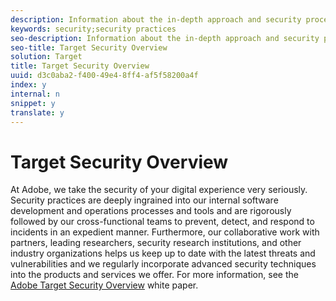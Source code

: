```yaml
---
description: Information about the in-depth approach and security procedures implemented by Adobe to bolster the security of your data and Adobe Target experience.
keywords: security;security practices
seo-description: Information about the in-depth approach and security procedures implemented by Adobe to bolster the security of your data and Adobe Target experience.
seo-title: Target Security Overview
solution: Target
title: Target Security Overview
uuid: d3c0aba2-f400-49e4-8ff4-af5f58200a4f
index: y
internal: n
snippet: y
translate: y
---
```


# Target Security Overview

At Adobe, we take the security of your digital experience very seriously. Security practices are deeply ingrained into our internal software development and operations processes and tools and are rigorously followed by our cross-functional teams to prevent, detect, and respond to incidents in an expedient manner.
Furthermore, our collaborative work with partners, leading researchers, security research institutions, and other industry organizations helps us keep up to date with the latest threats and vulnerabilities and we regularly incorporate advanced security techniques into the products and services we offer.
For more information, see the [Adobe Target Security Overview](http://wwwimages.adobe.com/content/dam/Adobe/en/security/pdfs/AdobeTargetSecurityOverview.pdf) white paper. 
